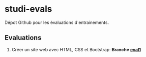 # studi-evals
Dépot Github pour les évaluations d'entrainements.


## Evaluations

1. Créer un site web avec HTML, CSS et Bootstrap: **Branche [eval1](https://github.com/pantaflex44/studi-evals/tree/eval1)**

